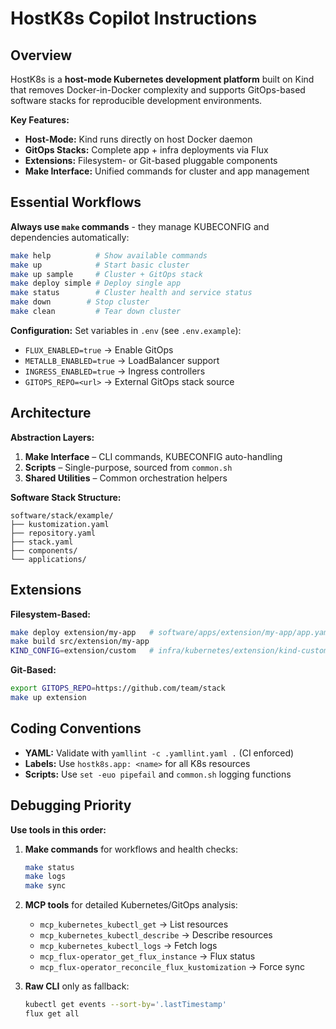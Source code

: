 # HostK8s Copilot Instructions

## Overview
HostK8s is a **host-mode Kubernetes development platform** built on Kind that removes Docker-in-Docker complexity and supports GitOps-based software stacks for reproducible development environments.

**Key Features:**
- **Host-Mode:** Kind runs directly on host Docker daemon
- **GitOps Stacks:** Complete app + infra deployments via Flux
- **Extensions:** Filesystem- or Git-based pluggable components
- **Make Interface:** Unified commands for cluster and app management

## Essential Workflows

**Always use `make` commands** - they manage KUBECONFIG and dependencies automatically:

```bash
make help          # Show available commands
make up            # Start basic cluster
make up sample     # Cluster + GitOps stack
make deploy simple # Deploy single app
make status        # Cluster health and service status
make down        # Stop cluster
make clean         # Tear down cluster
```

**Configuration:** Set variables in `.env` (see `.env.example`):
- `FLUX_ENABLED=true` → Enable GitOps
- `METALLB_ENABLED=true` → LoadBalancer support
- `INGRESS_ENABLED=true` → Ingress controllers
- `GITOPS_REPO=<url>` → External GitOps stack source

## Architecture

**Abstraction Layers:**
1. **Make Interface** – CLI commands, KUBECONFIG auto-handling
2. **Scripts** – Single-purpose, sourced from `common.sh`
3. **Shared Utilities** – Common orchestration helpers

**Software Stack Structure:**
```
software/stack/example/
├── kustomization.yaml
├── repository.yaml
├── stack.yaml
├── components/
└── applications/
```

## Extensions

**Filesystem-Based:**
```bash
make deploy extension/my-app   # software/apps/extension/my-app/app.yaml
make build src/extension/my-app
KIND_CONFIG=extension/custom   # infra/kubernetes/extension/kind-custom.yaml
```

**Git-Based:**
```bash
export GITOPS_REPO=https://github.com/team/stack
make up extension
```

## Coding Conventions

- **YAML:** Validate with `yamllint -c .yamllint.yaml .` (CI enforced)
- **Labels:** Use `hostk8s.app: <name>` for all K8s resources
- **Scripts:** Use `set -euo pipefail` and `common.sh` logging functions

## Debugging Priority

**Use tools in this order:**

1. **Make commands** for workflows and health checks:
   ```bash
   make status
   make logs
   make sync
   ```

2. **MCP tools** for detailed Kubernetes/GitOps analysis:
   - `mcp_kubernetes_kubectl_get` → List resources
   - `mcp_kubernetes_kubectl_describe` → Describe resources
   - `mcp_kubernetes_kubectl_logs` → Fetch logs
   - `mcp_flux-operator_get_flux_instance` → Flux status
   - `mcp_flux-operator_reconcile_flux_kustomization` → Force sync

3. **Raw CLI** only as fallback:
   ```bash
   kubectl get events --sort-by='.lastTimestamp'
   flux get all
   ```
